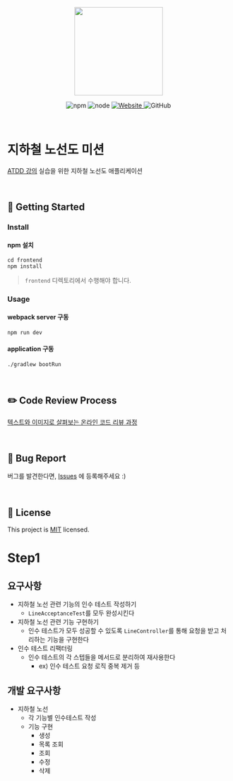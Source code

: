 <p align="center">
    <img width="200px;" src="https://raw.githubusercontent.com/woowacourse/atdd-subway-admin-frontend/master/images/main_logo.png"/>
</p>
<p align="center">
  <img alt="npm" src="https://img.shields.io/badge/npm-%3E%3D%205.5.0-blue">
  <img alt="node" src="https://img.shields.io/badge/node-%3E%3D%209.3.0-blue">
  <a href="https://edu.nextstep.camp/c/R89PYi5H" alt="nextstep atdd">
    <img alt="Website" src="https://img.shields.io/website?url=https%3A%2F%2Fedu.nextstep.camp%2Fc%2FR89PYi5H">
  </a>
  <img alt="GitHub" src="https://img.shields.io/github/license/next-step/atdd-subway-admin">
</p>

<br>

# 지하철 노선도 미션

[ATDD 강의](https://edu.nextstep.camp/c/R89PYi5H) 실습을 위한 지하철 노선도 애플리케이션

<br>

## 🚀 Getting Started

### Install

#### npm 설치

```
cd frontend
npm install
```

> `frontend` 디렉토리에서 수행해야 합니다.

### Usage

#### webpack server 구동

```
npm run dev
```

#### application 구동

```
./gradlew bootRun
```

<br>

## ✏️ Code Review Process

[텍스트와 이미지로 살펴보는 온라인 코드 리뷰 과정](https://github.com/next-step/nextstep-docs/tree/master/codereview)

<br>

## 🐞 Bug Report

버그를 발견한다면, [Issues](https://github.com/next-step/atdd-subway-admin/issues) 에 등록해주세요 :)

<br>

## 📝 License

This project is [MIT](https://github.com/next-step/atdd-subway-admin/blob/master/LICENSE.md) licensed.

# Step1

## 요구사항

- 지하철 노선 관련 기능의 인수 테스트 작성하기
    - `LineAcceptanceTest`를 모두 완성시킨다
- 지하철 노선 관련 기능 구현하기
    - 인수 테스트가 모두 성공할 수 있도록 `LineController`를 통해 요청을 받고 처리하는 기능을 구현한다
- 인수 테스트 리팩터링
    - 인수 테스트의 각 스텝들을 메서드로 분리하여 재사용한다
        - ex) 인수 테스트 요청 로직 중복 제거 등

## 개발 요구사항

- 지하철 노선
    - 각 기능별 인수테스트 작성
    - 기능 구현
        - 생성
        - 목록 조회
        - 조회
        - 수정
        - 삭제
